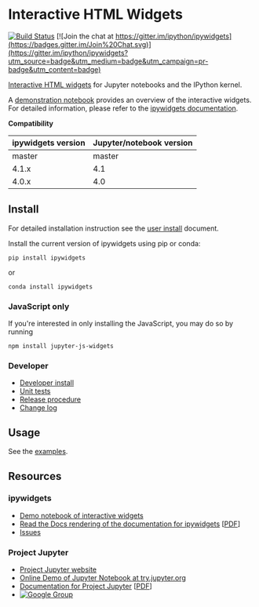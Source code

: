 # Interactive HTML Widgets

[![Build Status](https://travis-ci.org/ipython/ipywidgets.svg?branch=master)](https://travis-ci.org/ipython/ipywidgets)
[![Join the chat at https://gitter.im/ipython/ipywidgets](https://badges.gitter.im/Join%20Chat.svg)](https://gitter.im/ipython/ipywidgets?utm_source=badge&utm_medium=badge&utm_campaign=pr-badge&utm_content=badge)

[Interactive HTML widgets](https://github.com/ipython/ipywidgets/blob/master/examples/Index.ipynb)
for Jupyter notebooks and the IPython kernel.

A [demonstration notebook](https://github.com/ipython/ipywidgets/blob/master/examples/Index.ipynb) provides an overview of the interactive widgets. For detailed information, please refer to the [ipywidgets documentation](http://ipywidgets.readthedocs.org/en/latest/).

**Compatibility**  

| ipywidgets version  | Jupyter/notebook version |
| ------------------- | ------------------------ |
| master              | master                   |
| 4.1.x               | 4.1                      |
| 4.0.x               | 4.0                      |


## Install

For detailed installation instruction see the [user install](docs/source/user_install.md) document.

Install the current version of ipywidgets using pip or conda:

    pip install ipywidgets

or

    conda install ipywidgets

### JavaScript only

If you're interested in only installing the JavaScript, you may do so by running

    npm install jupyter-js-widgets

### Developer
- [Developer install](docs/source/dev_install.md)
- [Unit tests](docs/source/dev_testing.md)
- [Release procedure](docs/source/dev_release.md)
- [Change log](docs/source/changelog.md)

## Usage
See the [examples](docs/source/examples.md).

## Resources
### ipywidgets
- [Demo notebook of interactive widgets](https://github.com/ipython/ipywidgets/blob/master/examples/Index.ipynb)
- [Read the Docs rendering of the documentation for ipywidgets](http://ipywidgets.readthedocs.org/en/latest/) [[PDF](https://media.readthedocs.org/pdf/ipywidgets/latest/ipywidgets.pdf)]
- [Issues](https://github.com/ipython/ipywidgets/issues)

### Project Jupyter
- [Project Jupyter website](https://jupyter.org)
- [Online Demo of Jupyter Notebook at try.jupyter.org](https://try.jupyter.org)
- [Documentation for Project Jupyter](http://jupyter.readthedocs.org/en/latest/index.html) [[PDF](https://media.readthedocs.org/pdf/jupyter/latest/jupyter.pdf)]
- [![Google Group](https://img.shields.io/badge/-Google%20Group-lightgrey.svg)](https://groups.google.com/forum/#!forum/jupyter)

